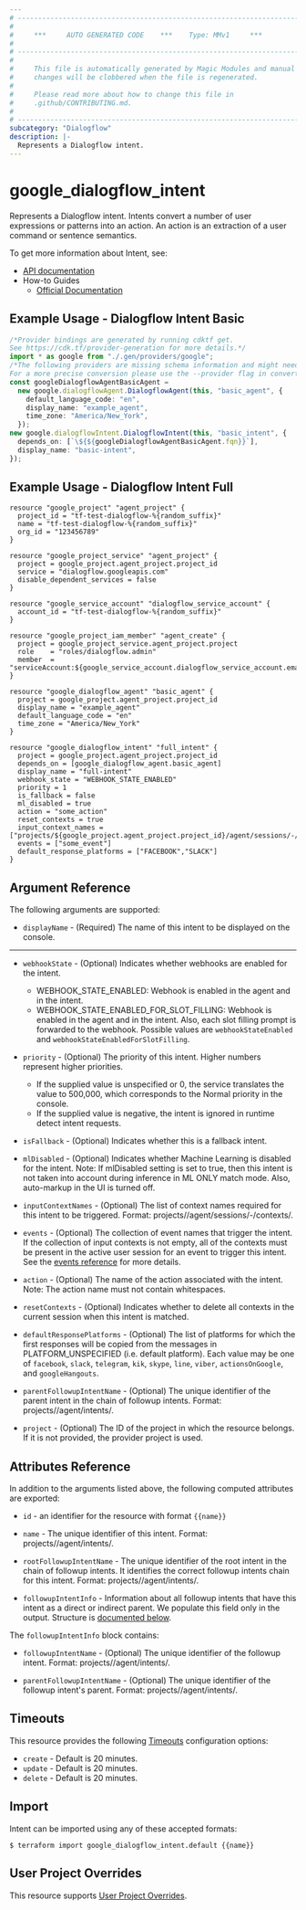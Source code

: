 ```yaml
---
# ----------------------------------------------------------------------------
#
#     ***     AUTO GENERATED CODE    ***    Type: MMv1     ***
#
# ----------------------------------------------------------------------------
#
#     This file is automatically generated by Magic Modules and manual
#     changes will be clobbered when the file is regenerated.
#
#     Please read more about how to change this file in
#     .github/CONTRIBUTING.md.
#
# ----------------------------------------------------------------------------
subcategory: "Dialogflow"
description: |-
  Represents a Dialogflow intent.
---
```


# google\_dialogflow\_intent

Represents a Dialogflow intent. Intents convert a number of user expressions or patterns into an action. An action
is an extraction of a user command or sentence semantics.

To get more information about Intent, see:

* [API documentation](https://cloud.google.com/dialogflow/docs/reference/rest/v2/projects.agent.intents)
* How-to Guides
  * [Official Documentation](https://cloud.google.com/dialogflow/docs/)

## Example Usage - Dialogflow Intent Basic

```typescript
/*Provider bindings are generated by running cdktf get.
See https://cdk.tf/provider-generation for more details.*/
import * as google from "./.gen/providers/google";
/*The following providers are missing schema information and might need manual adjustments to synthesize correctly: google.
For a more precise conversion please use the --provider flag in convert.*/
const googleDialogflowAgentBasicAgent =
  new google.dialogflowAgent.DialogflowAgent(this, "basic_agent", {
    default_language_code: "en",
    display_name: "example_agent",
    time_zone: "America/New_York",
  });
new google.dialogflowIntent.DialogflowIntent(this, "basic_intent", {
  depends_on: [`\${${googleDialogflowAgentBasicAgent.fqn}}`],
  display_name: "basic-intent",
});

```

## Example Usage - Dialogflow Intent Full

```hcl
resource "google_project" "agent_project" {
  project_id = "tf-test-dialogflow-%{random_suffix}"
  name = "tf-test-dialogflow-%{random_suffix}"
  org_id = "123456789"
}

resource "google_project_service" "agent_project" {
  project = google_project.agent_project.project_id
  service = "dialogflow.googleapis.com"
  disable_dependent_services = false
}

resource "google_service_account" "dialogflow_service_account" {
  account_id = "tf-test-dialogflow-%{random_suffix}"
}

resource "google_project_iam_member" "agent_create" {
  project = google_project_service.agent_project.project
  role    = "roles/dialogflow.admin"
  member  = "serviceAccount:${google_service_account.dialogflow_service_account.email}"
}

resource "google_dialogflow_agent" "basic_agent" {
  project = google_project.agent_project.project_id
  display_name = "example_agent"
  default_language_code = "en"
  time_zone = "America/New_York"
}

resource "google_dialogflow_intent" "full_intent" {
  project = google_project.agent_project.project_id
  depends_on = [google_dialogflow_agent.basic_agent]
  display_name = "full-intent"
  webhook_state = "WEBHOOK_STATE_ENABLED"
  priority = 1
  is_fallback = false
  ml_disabled = true
  action = "some_action"
  reset_contexts = true
  input_context_names = ["projects/${google_project.agent_project.project_id}/agent/sessions/-/contexts/some_id"]
  events = ["some_event"]
  default_response_platforms = ["FACEBOOK","SLACK"]
}
```

## Argument Reference

The following arguments are supported:

* `displayName` -
  (Required)
  The name of this intent to be displayed on the console.

***

*   `webhookState` -
    (Optional)
    Indicates whether webhooks are enabled for the intent.
    * WEBHOOK\_STATE\_ENABLED: Webhook is enabled in the agent and in the intent.
    * WEBHOOK\_STATE\_ENABLED\_FOR\_SLOT\_FILLING: Webhook is enabled in the agent and in the intent. Also, each slot
      filling prompt is forwarded to the webhook.
      Possible values are `webhookStateEnabled` and `webhookStateEnabledForSlotFilling`.

*   `priority` -
    (Optional)
    The priority of this intent. Higher numbers represent higher priorities.
    * If the supplied value is unspecified or 0, the service translates the value to 500,000, which corresponds
      to the Normal priority in the console.
    * If the supplied value is negative, the intent is ignored in runtime detect intent requests.

*   `isFallback` -
    (Optional)
    Indicates whether this is a fallback intent.

*   `mlDisabled` -
    (Optional)
    Indicates whether Machine Learning is disabled for the intent.
    Note: If mlDisabled setting is set to true, then this intent is not taken into account during inference in ML
    ONLY match mode. Also, auto-markup in the UI is turned off.

*   `inputContextNames` -
    (Optional)
    The list of context names required for this intent to be triggered.
    Format: projects/<Project ID>/agent/sessions/-/contexts/<Context ID>.

*   `events` -
    (Optional)
    The collection of event names that trigger the intent. If the collection of input contexts is not empty, all of
    the contexts must be present in the active user session for an event to trigger this intent. See the
    [events reference](https://cloud.google.com/dialogflow/docs/events-overview) for more details.

*   `action` -
    (Optional)
    The name of the action associated with the intent.
    Note: The action name must not contain whitespaces.

*   `resetContexts` -
    (Optional)
    Indicates whether to delete all contexts in the current session when this intent is matched.

*   `defaultResponsePlatforms` -
    (Optional)
    The list of platforms for which the first responses will be copied from the messages in PLATFORM\_UNSPECIFIED
    (i.e. default platform).
    Each value may be one of `facebook`, `slack`, `telegram`, `kik`, `skype`, `line`, `viber`, `actionsOnGoogle`, and `googleHangouts`.

*   `parentFollowupIntentName` -
    (Optional)
    The unique identifier of the parent intent in the chain of followup intents.
    Format: projects/<Project ID>/agent/intents/<Intent ID>.

*   `project` - (Optional) The ID of the project in which the resource belongs.
    If it is not provided, the provider project is used.

## Attributes Reference

In addition to the arguments listed above, the following computed attributes are exported:

*   `id` - an identifier for the resource with format `{{name}}`

*   `name` -
    The unique identifier of this intent.
    Format: projects/<Project ID>/agent/intents/<Intent ID>.

*   `rootFollowupIntentName` -
    The unique identifier of the root intent in the chain of followup intents. It identifies the correct followup
    intents chain for this intent.
    Format: projects/<Project ID>/agent/intents/<Intent ID>.

*   `followupIntentInfo` -
    Information about all followup intents that have this intent as a direct or indirect parent. We populate this field
    only in the output.
    Structure is [documented below](#nested_followup_intent_info).

<a name="nested_followup_intent_info"></a>The `followupIntentInfo` block contains:

*   `followupIntentName` -
    (Optional)
    The unique identifier of the followup intent.
    Format: projects/<Project ID>/agent/intents/<Intent ID>.

*   `parentFollowupIntentName` -
    (Optional)
    The unique identifier of the followup intent's parent.
    Format: projects/<Project ID>/agent/intents/<Intent ID>.

## Timeouts

This resource provides the following
[Timeouts](https://developer.hashicorp.com/terraform/plugin/sdkv2/resources/retries-and-customizable-timeouts) configuration options:

* `create` - Default is 20 minutes.
* `update` - Default is 20 minutes.
* `delete` - Default is 20 minutes.

## Import

Intent can be imported using any of these accepted formats:

```console
$ terraform import google_dialogflow_intent.default {{name}}
```

## User Project Overrides

This resource supports [User Project Overrides](https://registry.terraform.io/providers/hashicorp/google/latest/docs/guides/provider_reference#user_project_override).
